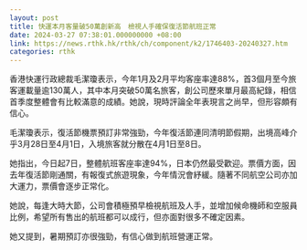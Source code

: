 ```yaml
---
layout: post
title: 快運本月客量破50萬創新高　檢視人手確保復活節航班正常
date: 2024-03-27 07:38:01.000000000 +08:00
link: https://news.rthk.hk/rthk/ch/component/k2/1746403-20240327.htm
categories: rthk
---
```


香港快運行政總裁毛潔瓊表示，今年1月及2月平均客座率達88%，首3個月至今旅客運載量逾130萬人，其中本月突破50萬名旅客，創公司歷來單月最高紀錄，相信首季度整體會有比較滿意的成績。她說，現時評論全年表現言之尚早，但形容頗有信心。

毛潔瓊表示，復活節機票預訂非常強勁，今年復活節連同清明節假期，出境高峰介乎3月28日至4月1日，入境旅客就分散在4月1日至8日。

她指出，今日起7日，整體航班客座率達94%，日本仍然最受歡迎。票價方面，因去年復活節剛通關，有報復式旅遊現象，今年情況會紓緩。隨著不同航空公司亦加大運力，票價會逐步正常化。

她說，每逢大時大節，公司會積極預早檢視航班及人手，並增加候命機師和空服員比例，希望所有售出的航班都可以成行，但亦面對很多不確定因素。

她又提到，暑期預訂亦很強勁，有信心做到航班營運正常。
